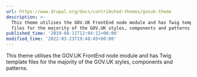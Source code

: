 ```yaml
---
url: https://www.drupal.org/docs/contributed-themes/govuk-theme
description: >-
  This theme utilises the GOV.UK FrontEnd node module and has Twig template
  files for the majority of the GOV.UK styles, components and patterns.
published_time: '2019-08-11T12:04:11+00:00'
modified_time: '2022-03-23T19:48:45+00:00'
---
```

This theme utilises the GOV.UK FrontEnd node module and has Twig template files for the majority of the GOV.UK styles, components and patterns.